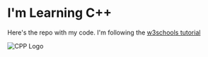 # I'm Learning C++
Here's the repo with my code. I'm following the [w3schools tutorial](https://www.w3schools.com/cpp/default.asp)

![CPP Logo](https://raw.githubusercontent.com/isocpp/logos/master/cpp_logo.png)
